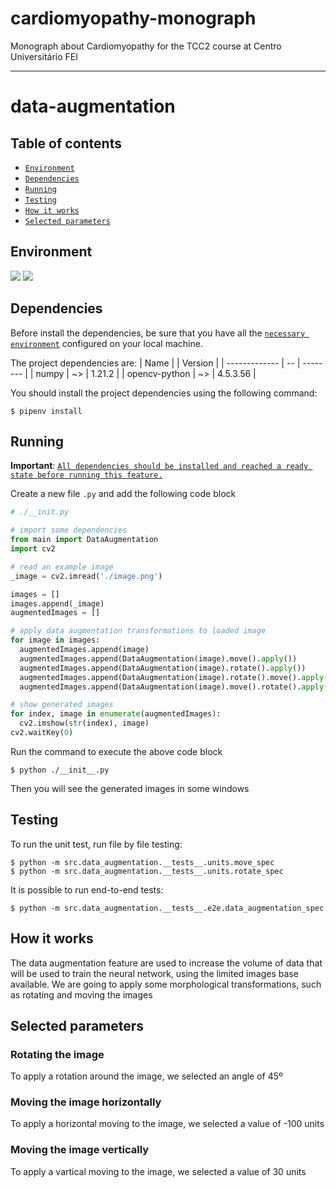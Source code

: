 # cardiomyopathy-monograph

Monograph about Cardiomyopathy for the TCC2 course at Centro Universitário FEI

---

# data-augmentation

## Table of contents

- [`Environment`](#environment)
- [`Dependencies`](#dependencies)
- [`Running`](#running)
- [`Testing`](#testing)
- [`How it works`](#how-it-works)
- [`Selected parameters`](#selected-parameters)

## Environment

![](https://img.shields.io/badge/Python-^3.9-informational?style=for-the-badge&logo=python&logoColor=white)
![](https://img.shields.io/badge/PIP-^21.2-informational?style=for-the-badge&logo=pypi&logoColor=white)

## Dependencies

Before install the dependencies, be sure that you have all the [`necessary environment`](#environment) configured on your local machine.

The project dependencies are:
| Name | | Version |
| ------------- | -- | -------- |
| numpy | ~> | 1.21.2 |
| opencv-python | ~> | 4.5.3.56 |

You should install the project dependencies using the following command:

```shell
$ pipenv install
```

## Running

**Important**: [`All dependencies should be installed and reached a ready state before running this feature.`](#dependencies)

Create a new file `.py` and add the following code block

```py
# ./__init.py

# import some dependencies
from main import DataAugmentation
import cv2

# read an example image
_image = cv2.imread('./image.png')

images = []
images.append(_image)
augmentedImages = []

# apply data augmentation transformations to loaded image
for image in images:
  augmentedImages.append(image)
  augmentedImages.append(DataAugmentation(image).move().apply())
  augmentedImages.append(DataAugmentation(image).rotate().apply())
  augmentedImages.append(DataAugmentation(image).rotate().move().apply())
  augmentedImages.append(DataAugmentation(image).move().rotate().apply())

# show generated images
for index, image in enumerate(augmentedImages):
  cv2.imshow(str(index), image)
cv2.waitKey(0)
```

Run the command to execute the above code block

```shell
$ python ./__init__.py
```

Then you will see the generated images in some windows

## Testing

To run the unit test, run file by file testing:

```shell
$ python -m src.data_augmentation.__tests__.units.move_spec
$ python -m src.data_augmentation.__tests__.units.rotate_spec
```

It is possible to run end-to-end tests:

```shell
$ python -m src.data_augmentation.__tests__.e2e.data_augmentation_spec
```

## How it works

The data augmentation feature are used to increase the volume of data that will be used to train the neural network, using the limited images base available.
We are going to apply some morphological transformations, such as rotating and moving the images

## Selected parameters

### Rotating the image

To apply a rotation around the image, we selected an angle of 45º

### Moving the image horizontally

To apply a horizontal moving to the image, we selected a value of -100 units

### Moving the image vertically

To apply a vartical moving to the image, we selected a value of 30 units
